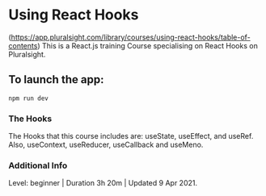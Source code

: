 # Using React Hooks

(https://app.pluralsight.com/library/courses/using-react-hooks/table-of-contents)
This is a React.js training Course specialising on React Hooks on Pluralsight.

## To launch the app:
`npm run dev`

### The Hooks
The Hooks that this course includes are: useState, useEffect, and useRef. Also, useContext, useReducer, useCallback and useMeno.

### Additional Info
Level: beginner | Duration 3h 20m | Updated 9 Apr 2021.



